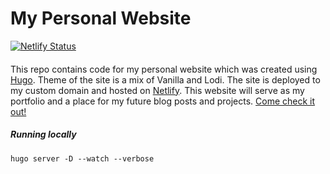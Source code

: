 # My Personal Website

[![Netlify Status](https://api.netlify.com/api/v1/badges/3588138b-a2bb-40ca-8730-e8867b23b4e4/deploy-status)](https://app.netlify.com/sites/wiktordyngosz/deploys)

####
This repo contains code for my personal website which was created using [Hugo](https://gohugo.io/). Theme of the site is a mix of Vanilla and Lodi. 
The site is deployed to my custom domain and hosted on [Netlify](https://www.netlify.com/).
This website will serve as my portfolio and a place for my future blog posts and projects. 
[Come check it out!](https://www.wiktordyngosz.pl/)

##### Running locally
```
hugo server -D --watch --verbose
```
